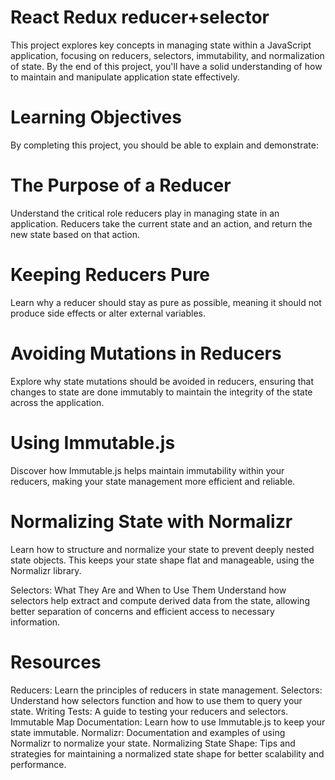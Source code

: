 # React Redux reducer+selector

This project explores key concepts in managing state within a JavaScript application, focusing on reducers, selectors, immutability, and normalization of state. By the end of this project, you'll have a solid understanding of how to maintain and manipulate application state effectively.

# Learning Objectives
By completing this project, you should be able to explain and demonstrate:

# The Purpose of a Reducer
Understand the critical role reducers play in managing state in an application. Reducers take the current state and an action, and return the new state based on that action.

# Keeping Reducers Pure
Learn why a reducer should stay as pure as possible, meaning it should not produce side effects or alter external variables.

# Avoiding Mutations in Reducers
Explore why state mutations should be avoided in reducers, ensuring that changes to state are done immutably to maintain the integrity of the state across the application.

# Using Immutable.js
Discover how Immutable.js helps maintain immutability within your reducers, making your state management more efficient and reliable.

# Normalizing State with Normalizr
Learn how to structure and normalize your state to prevent deeply nested state objects. This keeps your state shape flat and manageable, using the Normalizr library.

Selectors: What They Are and When to Use Them
Understand how selectors help extract and compute derived data from the state, allowing better separation of concerns and efficient access to necessary information.

# Resources
Reducers: Learn the principles of reducers in state management.
Selectors: Understand how selectors function and how to use them to query your state.
Writing Tests: A guide to testing your reducers and selectors.
Immutable Map Documentation: Learn how to use Immutable.js to keep your state immutable.
Normalizr: Documentation and examples of using Normalizr to normalize your state.
Normalizing State Shape: Tips and strategies for maintaining a normalized state shape for better scalability and performance.
